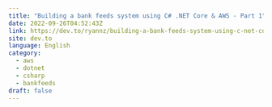 ```yaml
---
title: "Building a bank feeds system using C# .NET Core & AWS - Part 1"
date: 2022-09-26T04:52:43Z
link: https://dev.to/ryannz/building-a-bank-feeds-system-using-c-net-core-aws-part-1-hon?utm_medium=RSS&utm_source=news.12bit.vn
site: dev.to
language: English
category:
  - aws
  - dotnet
  - csharp
  - bankfeeds
draft: false
---
```

